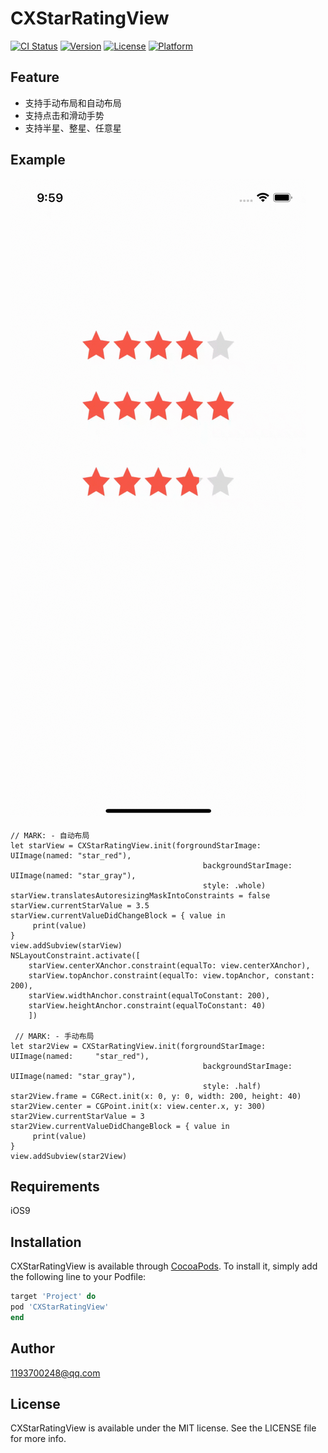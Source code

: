 # CXStarRatingView

[![CI Status](https://img.shields.io/travis/1193700248@qq.com/CXStarRatingView.svg?style=flat)](https://travis-ci.org/1193700248@qq.com/CXStarRatingView)
[![Version](https://img.shields.io/cocoapods/v/CXStarRatingView.svg?style=flat)](https://cocoapods.org/pods/CXStarRatingView)
[![License](https://img.shields.io/cocoapods/l/CXStarRatingView.svg?style=flat)](https://cocoapods.org/pods/CXStarRatingView)
[![Platform](https://img.shields.io/cocoapods/p/CXStarRatingView.svg?style=flat)](https://cocoapods.org/pods/CXStarRatingView)

## Feature
- 支持手动布局和自动布局
- 支持点击和滑动手势
- 支持半星、整星、任意星


 
## Example

![screen_shot.gif](https://github.com/chunxige/CXStarRatingView/blob/master/Example/screen_shot.gif)
```
// MARK: - 自动布局
let starView = CXStarRatingView.init(forgroundStarImage: UIImage(named: "star_red"),
                                           backgroundStarImage: UIImage(named: "star_gray"),
                                           style: .whole)
starView.translatesAutoresizingMaskIntoConstraints = false
starView.currentStarValue = 3.5
starView.currentValueDidChangeBlock = { value in
     print(value)
}
view.addSubview(starView)
NSLayoutConstraint.activate([
    starView.centerXAnchor.constraint(equalTo: view.centerXAnchor),
    starView.topAnchor.constraint(equalTo: view.topAnchor, constant: 200),
    starView.widthAnchor.constraint(equalToConstant: 200),
    starView.heightAnchor.constraint(equalToConstant: 40)
    ])
        
 // MARK: - 手动布局
let star2View = CXStarRatingView.init(forgroundStarImage: UIImage(named:     "star_red"),
                                           backgroundStarImage: UIImage(named: "star_gray"),
                                           style: .half)
star2View.frame = CGRect.init(x: 0, y: 0, width: 200, height: 40)
star2View.center = CGPoint.init(x: view.center.x, y: 300)
star2View.currentStarValue = 3
star2View.currentValueDidChangeBlock = { value in
     print(value)
}
view.addSubview(star2View)
```

## Requirements
iOS9
## Installation

CXStarRatingView is available through [CocoaPods](https://cocoapods.org). To install
it, simply add the following line to your Podfile:

```ruby
target 'Project' do
pod 'CXStarRatingView'
end
```

## Author

1193700248@qq.com

## License

CXStarRatingView is available under the MIT license. See the LICENSE file for more info.
